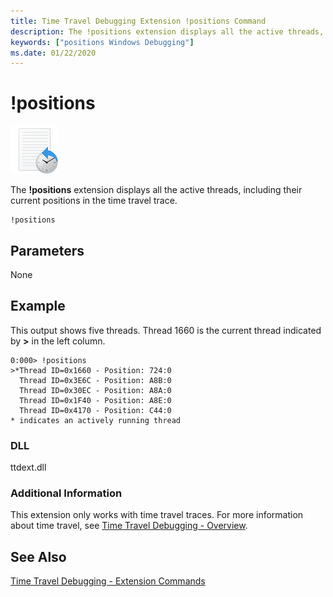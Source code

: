 ```yaml
---
title: Time Travel Debugging Extension !positions Command 
description: The !positions extension displays all the active threads, including their current positions.
keywords: ["positions Windows Debugging"]
ms.date: 01/22/2020
---
```


# !positions

![Small time travel logo showing clock.](images/ttd-time-travel-debugging-logo.png) 

The **!positions** extension displays all the active threads, including their current positions in the time travel trace.

```dbgcmd
!positions
```

## <span id="ddk__analyze_dbg"></span><span id="DDK__ANALYZE_DBG"></span>Parameters

None

## Example

This output shows five threads. Thread 1660 is the current thread indicated by **>** in the left column.

```dbgcmd
0:000> !positions
>*Thread ID=0x1660 - Position: 724:0
  Thread ID=0x3E6C - Position: A8B:0
  Thread ID=0x30EC - Position: A8A:0
  Thread ID=0x1F40 - Position: A8E:0
  Thread ID=0x4170 - Position: C44:0
* indicates an actively running thread
```

### <span id="DLL"></span><span id="dll"></span>DLL

ttdext.dll

### Additional Information

This extension only works with time travel traces. For more information about time travel, see [Time Travel Debugging - Overview](time-travel-debugging-overview.md).

## See Also

[Time Travel Debugging - Extension Commands](time-travel-debugging-extension-commands.md)
